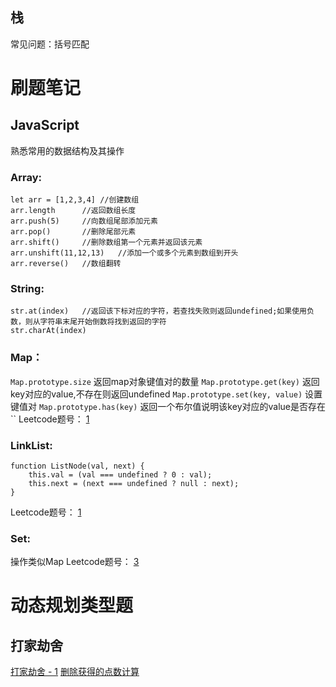 ## 栈
常见问题：括号匹配
# 刷题笔记

## JavaScript
熟悉常用的数据结构及其操作

### Array:
```
let arr = [1,2,3,4] //创建数组
arr.length      //返回数组长度
arr.push(5)     //向数组尾部添加元素
arr.pop()       //删除尾部元素
arr.shift()     //删除数组第一个元素并返回该元素
arr.unshift(11,12,13)   //添加一个或多个元素到数组到开头
arr.reverse()   //数组翻转

```
### String:
```
str.at(index)   //返回该下标对应的字符，若查找失败则返回undefined;如果使用负数，则从字符串末尾开始倒数将找到返回的字符
str.charAt(index)
```

### Map：
`Map.prototype.size` 返回map对象键值对的数量
`Map.prototype.get(key)` 返回key对应的value,不存在则返回undefined
`Map.prototype.set(key, value)` 设置键值对
`Map.prototype.has(key)` 返回一个布尔值说明该key对应的value是否存在
``
Leetcode题号：
[1]()

### LinkList:
```
function ListNode(val, next) {
    this.val = (val === undefined ? 0 : val);
    this.next = (next === undefined ? null : next);
}
```
Leetcode题号：
[1]()

### Set:
操作类似Map
Leetcode题号：
[3]()

# 动态规划类型题

## 打家劫舍
[打家劫舍 - 1](https://leetcode-cn.com/problems/house-robber/)
[删除获得的点数计算](https://leetcode-cn.com/problems/delete-and-earn/)
[]()